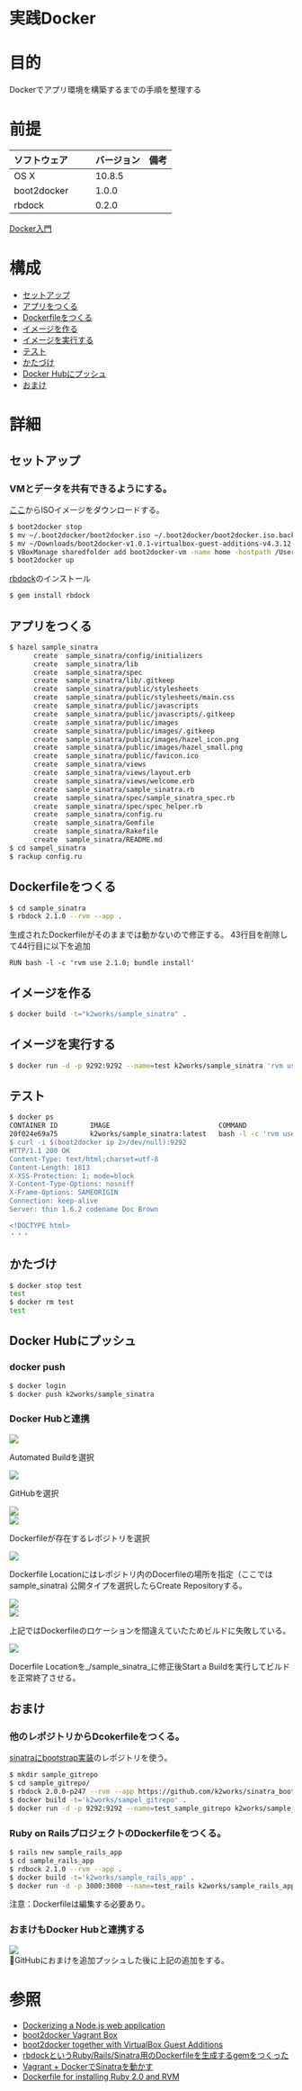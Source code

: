 実践Docker
===
# 目的
Dockerでアプリ環境を構築するまでの手順を整理する

# 前提
| ソフトウェア     | バージョン    | 備考         |
|:---------------|:-------------|:------------|
| OS X           |10.8.5        |             |
| boot2docker　　 |1.0.0         |             |
| rbdock    　　  |0.2.0         |             |

[Docker入門](https://github.com/k2works/docker_introduction)

# 構成
+ [セットアップ](#1)
+ [アプリをつくる](#2)
+ [Dockerfileをつくる](#3)
+ [イメージを作る](#4)
+ [イメージを実行する](#5)
+ [テスト](#6)
+ [かたづけ](#7)
+ [Docker Hubにプッシュ](#8)
+ [おまけ](#9)

# 詳細
## <a name="1">セットアップ</a>
### VMとデータを共有できるようにする。
[ここ](https://medium.com/boot2docker-lightweight-linux-for-docker/boot2docker-together-with-virtualbox-guest-additions-da1e3ab2465c)からISOイメージをダウンロードする。
```bash
$ boot2docker stop
$ mv ~/.boot2docker/boot2docker.iso ~/.boot2docker/boot2docker.iso.backup
$ mv ~/Downloads/boot2docker-v1.0.1-virtualbox-guest-additions-v4.3.12.iso ~/.boot2docker/boot2docker.iso
$ VBoxManage sharedfolder add boot2docker-vm -name home -hostpath /Users
$ boot2docker up
```
[rbdock](http://deeeet.com/writing/2014/03/06/rbdock/)のインストール
```bash
$ gem install rbdock
```
## <a name="2">アプリをつくる</a>
```bash
$ hazel sample_sinatra
      create  sample_sinatra/config/initializers
      create  sample_sinatra/lib
      create  sample_sinatra/spec
      create  sample_sinatra/lib/.gitkeep
      create  sample_sinatra/public/stylesheets
      create  sample_sinatra/public/stylesheets/main.css
      create  sample_sinatra/public/javascripts
      create  sample_sinatra/public/javascripts/.gitkeep
      create  sample_sinatra/public/images
      create  sample_sinatra/public/images/.gitkeep
      create  sample_sinatra/public/images/hazel_icon.png
      create  sample_sinatra/public/images/hazel_small.png
      create  sample_sinatra/public/favicon.ico
      create  sample_sinatra/views
      create  sample_sinatra/views/layout.erb
      create  sample_sinatra/views/welcome.erb
      create  sample_sinatra/sample_sinatra.rb
      create  sample_sinatra/spec/sample_sinatra_spec.rb
      create  sample_sinatra/spec/spec_helper.rb
      create  sample_sinatra/config.ru
      create  sample_sinatra/Gemfile
      create  sample_sinatra/Rakefile
      create  sample_sinatra/README.md
$ cd sampel_sinatra
$ rackup config.ru
```

## <a name="3">Dockerfileをつくる</a>
```bash
$ cd sample_sinatra
$ rbdock 2.1.0 --rvm --app .
```
生成されたDockerfileがそのままでは動かないので修正する。
43行目を削除して44行目に以下を追加
```
RUN bash -l -c 'rvm use 2.1.0; bundle install'
```
## <a name="4">イメージを作る</a>
```bash
$ docker build -t="k2works/sample_sinatra" .
```
## <a name="5">イメージを実行する</a>
```bash
$ docker run -d -p 9292:9292 --name=test k2works/sample_sinatra 'rvm use ruby-2.1.0;rackup config.ru'
```
## <a name="6">テスト</a>
```bash
$ docker ps
CONTAINER ID        IMAGE                           COMMAND                CREATED             STATUS              PORTS                    NAMES
20f024e69a75        k2works/sample_sinatra:latest   bash -l -c 'rvm use    20 minutes ago      Up 4 seconds        0.0.0.0:9292->9292/tcp   test
$ curl -i $(boot2docker ip 2>/dev/null):9292
HTTP/1.1 200 OK
Content-Type: text/html;charset=utf-8
Content-Length: 1813
X-XSS-Protection: 1; mode=block
X-Content-Type-Options: nosniff
X-Frame-Options: SAMEORIGIN
Connection: keep-alive
Server: thin 1.6.2 codename Doc Brown

<!DOCTYPE html>
・・・
```
## <a name="7">かたづけ</a>
```bash
$ docker stop test
test
$ docker rm test
test
```
## <a name="8">Docker Hubにプッシュ</a>
### docker push
```bash
$ docker login
$ docker push k2works/sample_sinatra
```
### Docker Hubと連携
![](https://farm6.staticflickr.com/5273/14501239854_29422ce38c.jpg)  

Automated Buildを選択

![](https://farm4.staticflickr.com/3840/14315962849_eedbc730df.jpg)  

GitHubを選択

![](https://farm4.staticflickr.com/3918/14316118637_302dac4341.jpg)  
![](https://farm6.staticflickr.com/5503/14315964898_88f9425f6c.jpg)  

Dockerfileが存在するレポジトリを選択

![](https://farm3.staticflickr.com/2923/14502571245_f4672b732d.jpg)  

Dockerfile Locationにはレポジトリ内のDocerfileの場所を指定（ここではsample_sinatra)
公開タイプを選択したらCreate Repositoryする。

![](https://farm4.staticflickr.com/3907/14501239744_e680fec5f4.jpg)  
![](https://farm4.staticflickr.com/3891/14315917890_757f58e889.jpg)  

上記ではDockerfileのロケーションを間違えていたためビルドに失敗している。　　

![](https://farm4.staticflickr.com/3874/14501594752_1cda267c6b.jpg)

Docerfile Locationを_/sample_sinatra_に修正後Start a Buildを実行してビルドを正常終了させる。

## <a name="9">おまけ</a>
### 他のレポジトリからDcokerfileをつくる。
[sinatraにbootstrap実装](https://github.com/k2works/sinatra_bootstrap)のレポジトリを使う。
```bash
$ mkdir sample_gitrepo
$ cd sample_gitrepo/
$ rbdock 2.0.0-p247 --rvm --app https://github.com/k2works/sinatra_bootstrap
$ docker build -t='k2works/sampel_gitrepo' .
$ docker run -d -p 9292:9292 --name=test_sample_gitrepo k2works/sample_gitrepo 'rvm use 2.0.0-p247;rackup config.ru'
```
### Ruby on RailsプロジェクトのDockerfileをつくる。
```bash
$ rails new sample_rails_app
$ cd sample_rails_app
$ rdbock 2.1.0 --rvm --app .
$ docker build -t='k2works/sample_rails_app' .
$ docker run -d -p 3000:3000 --name=test_rails k2works/sample_rails_app 'rvm use ruby-2.1.0;rails server'
```
注意：Dockerfileは編集する必要あり。

### おまけもDocker Hubと連携する
![](https://farm3.staticflickr.com/2917/14499868131_b5a2fe872a.jpg)  
GitHubにおまけを追加プッシュした後に上記の追加をする。

# 参照
+ [Dockerizing a Node.js web application](http://docs.docker.com/examples/nodejs_web_app/#test)
+ [boot2docker Vagrant Box](https://github.com/mitchellh/boot2docker-vagrant-box)
+ [boot2docker together with VirtualBox Guest Additions](https://medium.com/boot2docker-lightweight-linux-for-docker/boot2docker-together-with-virtualbox-guest-additions-da1e3ab2465c)
+ [rbdockというRuby/Rails/Sinatra用のDockerfileを生成するgemをつくった](http://deeeet.com/writing/2014/03/06/rbdock/)
+ [Vagrant + DockerでSinatraを動かす](http://deeeet.com/writing/2013/12/27/sinatra-on-docker/)
+ [Dockerfile for installing Ruby 2.0 and RVM](https://gist.github.com/konklone/6662393)
